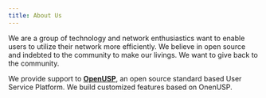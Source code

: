 ```yaml
---
title: About Us
---
```


We are a group of technology and network enthusiastics want to enable users to utilize their network more efficiently. We believe in open source and indebted to the community to make our livings. We want to give back to the community.

We provide support to **[OpenUSP](https://openusp.io)**, an open source standard based User Service Platform. We build customized features based on OnenUSP.

